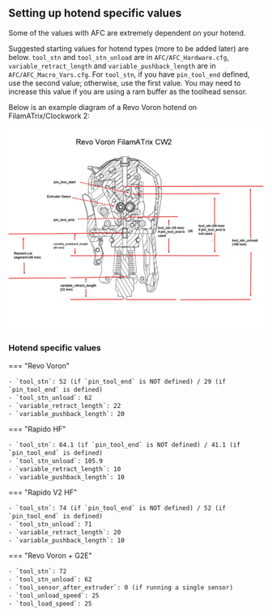 ## Setting up hotend specific values

Some of the values with AFC are extremely dependent on your hotend.

Suggested starting values for hotend types (more to be added later) are below.  `tool_stn` and `tool_stn_unload` 
are in `AFC/AFC_Hardware.cfg`, `variable_retract_length` and `variable_pushback_length` are in
`AFC/AFC_Macro_Vars.cfg`. For `tool_stn`, if you have `pin_tool_end` defined, use the second value; otherwise, use
the first value. You may need to increase this value if you are using a ram buffer as the toolhead sensor.

Below is an example diagram of a Revo Voron hotend on FilamATrix/Clockwork 2:

![revo-voron-filamatrix-cw2-diagram](../../assets/images/example-cw2-revo.png)

### Hotend specific values

=== "Revo Voron"

    - `tool_stn`: 52 (if `pin_tool_end` is NOT defined) / 29 (if `pin_tool_end` is defined)
    - `tool_stn_unload`: 62
    - `variable_retract_length`: 22
    - `variable_pushback_length`: 20

=== "Rapido HF"

    - `tool_stn`: 64.1 (if `pin_tool_end` is NOT defined) / 41.1 (if `pin_tool_end` is defined)
    - `tool_stn_unload`: 105.9
    - `variable_retract_length`: 10
    - `variable_pushback_length`: 10

=== "Rapido V2 HF"
    
    - `tool_stn`: 74 (if `pin_tool_end` is NOT defined) / 52 (if `pin_tool_end` is defined)
    - `tool_stn_unload`: 71
    - `variable_retract_length`: 20
    - `variable_pushback_length`: 10

=== "Revo Voron + G2E"

    - `tool_stn`: 72
    - `tool_stn_unload`: 62
    - `tool_sensor_after_extruder`: 0 (if running a single sensor)
    - `tool_unload_speed`: 25
    - `tool_load_speed`: 25

